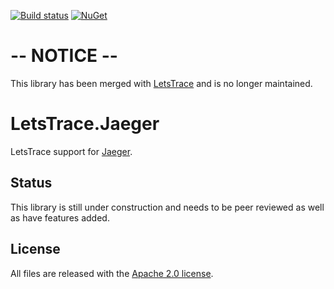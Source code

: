 [![Build status][ci-img]][ci] [![NuGet][nuget-img]][nuget]

# -- NOTICE --
This library has been merged with [LetsTrace](https://github.com/Chatham/LetsTrace) and is no longer maintained.

# LetsTrace.Jaeger
LetsTrace support for [Jaeger](https://github.com/Chatham/LetsTrace.Jaeger).

## Status
This library is still under construction and needs to be peer reviewed as well as have features added.

## License
All files are released with the [Apache 2.0 license](LICENSE).

[ci-img]: https://ci.appveyor.com/api/projects/status/0bpxf9q708xp1aas?svg=true
[ci]: https://ci.appveyor.com/project/chatham/letstrace-jaeger
[nuget-img]: https://img.shields.io/nuget/v/LetsTrace.Jaeger.svg
[nuget]: https://www.nuget.org/packages/LetsTrace.Jaeger/

